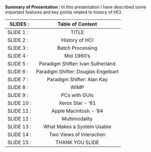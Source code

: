 **Summary of Presentation :**
In this presentation I have described some important features and key points related to history of HCI.


| SLIDES :    | Table of Content                      |
|------------ |:-------------------------------------:|
| SLIDE 1 : | TITLE                               |
| SLIDE 2 : | History of HCI                      |
| SLIDE 3 : | Batch Processing                    |
| SLIDE 4 : | Mid 1960’s                          |
| SLIDE 5 : | Paradigm Shifter: Ivan Sutherland   |
| SLIDE 6 : | Paradigm Shifter: Douglas Engelbart |
| SLIDE 7 : | Paradigm Shifter: Alan Kay          |
| SLIDE 8 : | WIMP                                |
| SLIDE 9 : | PCs with GUIs                       |
| SLIDE 10 :| Xerox Star - ‘81                    |
| SLIDE 11 :| Apple Macintosh - ‘84               |
| SLIDE 12 :| Multimodality                       |
| SLIDE 13 :| What Makes a System Usable          |
| SLIDE 14 :| Two Views of Interaction            |
| SLIDE 15 :| THANK YOU SLIDE                     |
